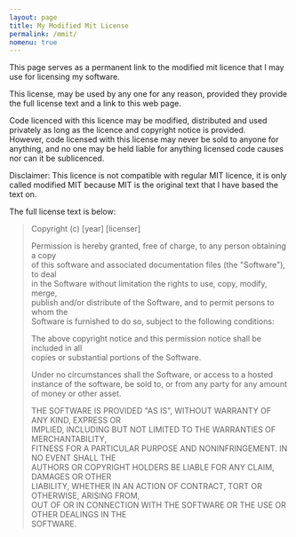 ```yaml
---
layout: page
title: My Modified Mit License
permalink: /mmit/
nomenu: true
---
```

This page serves as a permanent link to the modified mit licence that I may use for licensing my software.  
  
This license, may be used by any one for any reason, provided they provide the full license text and a link to this web page.  
  
Code licenced with this licence may be modified, distributed and used privately as long as the licence and copyright notice is provided.  
However, code licensed with this license may never be sold to anyone for anything, and no one may be held liable for anything licensed code causes nor can it be sublicenced.

Disclaimer: This licence is not compatible with regular MIT licence, it is only called modified MIT because MIT is the original text that I have based the text on.

The full license text is below: 


>Copyright (c) [year] [licenser]  
>  
>Permission is hereby granted, free of charge, to any person obtaining a copy  
>of this software and associated documentation files (the "Software"), to deal  
>in the Software without limitation the rights to use, copy, modify, merge,  
>publish and/or distribute of the Software, and to permit persons to whom the   
>Software is furnished to do so, subject to the following conditions:  
>  
>The above copyright notice and this permission notice shall be included in all  
>copies or substantial portions of the Software.  
>  
>Under no circumstances shall the Software, or access to a hosted instance of
>the software, be sold to, or from any party for any amount of money or other 
>asset.  
>  
>THE SOFTWARE IS PROVIDED "AS IS", WITHOUT WARRANTY OF ANY KIND, EXPRESS OR  
>IMPLIED, INCLUDING BUT NOT LIMITED TO THE WARRANTIES OF MERCHANTABILITY,  
>FITNESS FOR A PARTICULAR PURPOSE AND NONINFRINGEMENT. IN NO EVENT SHALL THE  
>AUTHORS OR COPYRIGHT HOLDERS BE LIABLE FOR ANY CLAIM, DAMAGES OR OTHER  
>LIABILITY, WHETHER IN AN ACTION OF CONTRACT, TORT OR OTHERWISE, ARISING FROM,  
>OUT OF OR IN CONNECTION WITH THE SOFTWARE OR THE USE OR OTHER DEALINGS IN THE  
>SOFTWARE.  
